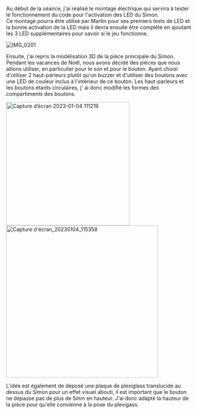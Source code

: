 Au début de la séance, j'ai réalisé le montage électrique qui servira à tester le fonctionnement du code pour l'activation des LED du Simon.    
Ce montage pourra être utilisé par Martin pour ses premiers tests de LED et la bonne activation de la LED mais il devra ensuite être complété en ajoutant les 3 LED supplémentaires pour savoir si le jeu fonctionne.

![IMG_0201](https://user-images.githubusercontent.com/120491290/210732459-d38beed1-b4fd-4eb7-9950-03c5ea2734c0.jpg)

Ensuite, j'ai repris la modélisation 3D  de la pièce principale du Simon. Pendant les vacances de Noël, nous avons décidé des pièces que nous allions utiliser, en particulier pour le son et pour le bouton.
Ayant choisi d'utiliser 2 haut-parleurs plutôt qu'un buzzer et d'utiliser des boutons avec une LED de couleur inclus à l'intérieur de ce bouton. 
Les haut-parleurs et les boutons étants circulaires, j' ai donc modifié les formes des compartiments des boutons.

<img width="335" alt="Capture d’écran 2023-01-04 111219" src="https://user-images.githubusercontent.com/120491290/210733708-4d3ac334-872d-4ce3-b406-d50b5f796f58.png">

<img width="413" alt="Capture d'écran_20230104_115358" src="https://user-images.githubusercontent.com/120491290/210733820-450cf4fb-449a-438a-b7d9-f01447d7a942.png">

L'idée est également de déposé une plaque de plexiglass translucide au dessus du Simon pour un effet visuel abouti, il est important que le bouton ne dépasse pas de plus de 5mm en hauteur.
J'ai donc adapté la hauteur de la pièce pour qu'elle convienne à la pose du plexigass.
